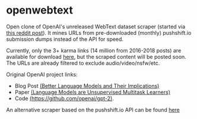 # openwebtext
Open clone of OpenAI's unreleased WebText dataset scraper (started via [this reddit post](https://www.reddit.com/r/MachineLearning/comments/aqzjv1/d_open_alternative_reddit_scraper_inspired_by/)). It mines URLs from pre-downloaded (monthly) pushshift.io submission dumps instead of the API for speed.

Currently, only the 3+ karma links (14 million from 2016-2018 posts) are available for download [here](https://mega.nz/fm/9BRTBABA), but the scraped content will be posted soon. The URLs are already filtered to exclude audio/video/nsfw/etc.

Original OpenAI project links:
* Blog Post [(Better Language Models and Their Implications)](https://blog.openai.com/better-language-models/)
* Paper [(Language Models are Unsupervised Multitask Learners)](https://d4mucfpksywv.cloudfront.net/better-language-models/language_models_are_unsupervised_multitask_learners.pdf)
* Code [(https://github.com/openai/gpt-2)](https://github.com/openai/gpt-2).

An alternative scraper based on the pushshift.io API can be found [here](https://github.com/eukaryote31/openwebtext)
